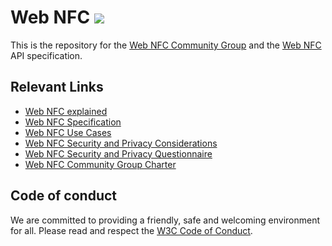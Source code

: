 # Web NFC  ![](https://storage.googleapis.com/material-icons/external-assets/v4/icons/svg/ic_nfc_black_24px.svg)

This is the repository for the [Web NFC Community Group](https://www.w3.org/community/web-nfc/) and the [Web NFC](https://w3c.github.io/web-nfc/) API specification.

## Relevant Links

* [Web NFC explained](https://github.com/w3c/web-nfc/blob/gh-pages/EXPLAINER.md)
* [Web NFC Specification](https://w3c.github.io/web-nfc/)
* [Web NFC Use Cases](https://w3c.github.io/web-nfc/#use-cases)
* [Web NFC Security and Privacy Considerations](https://w3c.github.io/web-nfc/#security-and-privacy)
* [Web NFC Security and Privacy Questionnaire](https://github.com/w3c/web-nfc/blob/gh-pages/security-privacy-questionnaire.md)
* [Web NFC Community Group Charter](https://w3c.github.io/web-nfc/charter/)

## Code of conduct

We are committed to providing a friendly, safe and welcoming environment for all. Please read and
respect the [W3C Code of Conduct](https://www.w3.org/Consortium/cepc/).
